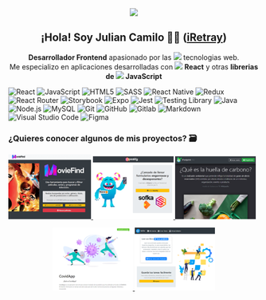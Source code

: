 <p align="center" width="300">
   <img align="center" width="200" src="https://avatars.githubusercontent.com/u/47187585?s=400&u=4093891962c1f82be116b6b93ea927a0424fa349&v=4" />
   <h2 align="center">¡Hola! Soy Julian Camilo 🧑‍💻 (<a href="https://github.com/iRetray" target="blank">iRetray</a>)</h2>
</p>

<p align="center" style="font-size:15;"><strong>Desarrollador Frontend</strong> apasionado por las <img width="15" src="https://upload.wikimedia.org/wikipedia/commons/6/61/HTML5_logo_and_wordmark.svg"> tecnologias web.<br /> Me especializo en aplicaciones desarrolladas con <strong><img width="15" src="https://upload.wikimedia.org/wikipedia/commons/4/47/React.svg"> React</strong> y  otras <strong>librerias de <img width="15" src="https://upload.wikimedia.org/wikipedia/commons/9/99/Unofficial_JavaScript_logo_2.svg"> JavaScript</strong></p>

![React](https://img.shields.io/badge/-React-0A1A2F?style=flat&logo=React&logoColor=00d8fd)
![JavaScript](https://img.shields.io/badge/-JavaScript-0A1A2F?style=flat&logo=JavaScript&logoColor=#F7E018)
![HTML5](https://img.shields.io/badge/-HTML5-0A1A2F?style=flat&logo=HTML5&logoColor=#E34F26)
![SASS](https://img.shields.io/badge/-SASS-0A1A2F?style=flat&logo=Sass&logoColor=#CC6699)
![React Native](https://img.shields.io/badge/-React%20Native-0A1A2F?style=flat&logo=React&logoColor=00d8fd)
![Redux](https://img.shields.io/badge/-Redux-0A1A2F?style=flat&logo=Redux&logoColor=#764ABC)
![React Router](https://img.shields.io/badge/-React%20Router-0A1A2F?style=flat&logo=React%20Router&logoColor=#764ABC)
![Storybook](https://img.shields.io/badge/-Storybook-0A1A2F?style=flat&logo=Storybook&logoColor=#764ABC)
![Expo](https://img.shields.io/badge/-Expo-0A1A2F?style=flat&logo=Expo&logoColor=FFF)
![Jest](https://img.shields.io/badge/-Jest-0A1A2F?style=flat&logo=Jest&logoColor=#C21325)
![Testing Library](https://img.shields.io/badge/-Testing%20Library-0A1A2F?style=flat&logo=Testing%20Library&logoColor=#C21325)
![Java](https://img.shields.io/badge/-Java-0A1A2F?style=flat&logo=Java&logoColor=FFF)
![Node.js](https://img.shields.io/badge/-Node.js-0A1A2F?style=flat&logo=node.js)
![MySQL](https://img.shields.io/badge/-MySQL-0A1A2F?style=flat&logo=mysql&logoColor=00d8fd)
![Git](https://img.shields.io/badge/-Git-0A1A2F?style=flat&logo=git)
![GitHub](https://img.shields.io/badge/-GitHub-0A1A2F?style=flat&logo=github)
![Gitlab](https://img.shields.io/badge/-Gitlab-0A1A2F?style=flat&logo=gitlab)
![Markdown](https://img.shields.io/badge/-Markdown-0A1A2F?style=flat&logo=markdown)
![Visual Studio Code](https://img.shields.io/badge/-Visual%20Studio%20Code-0A1A2F?style=flat&logo=visual-studio-code&logoColor=007ACC)
![Figma](https://img.shields.io/badge/-Figma-0A1A2F?style=flat&logo=figma)

### ¿Quieres conocer algunos de mis proyectos? 🗃

<a href='https://github.com/iRetray/moviefind' target='_blank'>
  <img width='33%' src='https://raw.githubusercontent.com/iRetray/iretray/master/moviefind.png' alt='MovieFind - Buscador de películas y series' />
</a>
<a href='https://github.com/iRetray/RetoSofkathon' target='_blank'>
  <img width='32%' src='https://raw.githubusercontent.com/iRetray/iretray/master/speakly.png' alt='Speakly - Asistente de trabajo' />
</a>
<a href='https://github.com/iRetray/HuellaDeCarbono' target='_blank'>
  <img width='32%' src='https://raw.githubusercontent.com/iRetray/iretray/master/ifootprint.png' alt='Calculadora de huella de carbono' />
</a>

<p align="center">
    <a href='https://github.com/iRetray/CovidApp' target='_blank'>
    <img width='32%' src='https://raw.githubusercontent.com/iRetray/iretray/master/covid.png' alt='Estado actual del COVID-19' />
    </a>
    <a href='https://github.com/iRetray/toDoApp' target='_blank'>
    <img width='32%' src='https://raw.githubusercontent.com/iRetray/iretray/master/todo.png' alt='Toma notas facilmente' />
    </a>
</p>
